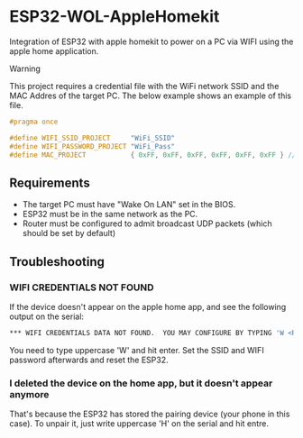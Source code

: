 # ESP32-WOL-AppleHomekit

Integration of ESP32 with apple homekit to power on a PC via WIFI
using the apple home application.

> [!WARNING]  
> This project requires a credential file with the WiFi network SSID and the MAC Addres of the target PC.
> The below example shows an example of this file.

```cpp
#pragma once

#define WIFI_SSID_PROJECT     "WiFi_SSID"
#define WIFI_PASSWORD_PROJECT "WiFi_Pass"
#define MAC_PROJECT           { 0xFF, 0xFF, 0xFF, 0xFF, 0xFF, 0xFF } // (PC_MAC)
```

## Requirements
* The target PC must have "Wake On LAN" set in the BIOS.
* ESP32 must be in the same network as the PC.
* Router must be configured to admit broadcast UDP packets (which should be set by default)

## Troubleshooting
### WIFI CREDENTIALS NOT FOUND
If the device doesn't appear on the apple home app, and see the following output on the serial:
```bash
*** WIFI CREDENTIALS DATA NOT FOUND.  YOU MAY CONFIGURE BY TYPING 'W <RETURN>'.
```
You need to type uppercase 'W' and hit enter. Set the SSID and WIFI password afterwards and reset the ESP32.

### I deleted the device on the home app, but it doesn't appear anymore
That's because the ESP32 has stored the pairing device (your phone in this case).
To unpair it, just write uppercase 'H' on the serial and hit entre.